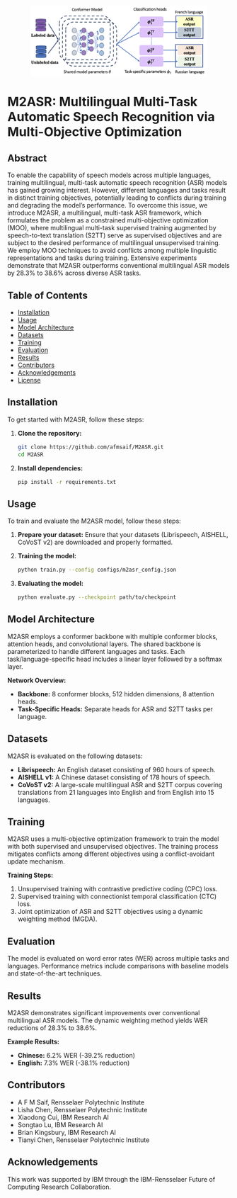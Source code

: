 <p align="center">
  <img src="figure/model.pdf" width="400" title="M2ASR Framework">
</p>



# M2ASR: Multilingual Multi-Task Automatic Speech Recognition via Multi-Objective Optimization

## Abstract
To enable the capability of speech models across multiple languages, training multilingual, multi-task automatic speech recognition (ASR) models has gained growing interest. However, different languages and tasks result in distinct training objectives, potentially leading to conflicts during training and degrading the model’s performance. To overcome this issue, we introduce M2ASR, a multilingual, multi-task ASR framework, which formulates the problem as a constrained multi-objective optimization (MOO), where multilingual multi-task supervised training augmented by speech-to-text translation (S2TT) serve as supervised objectives and are subject to the desired performance of multilingual unsupervised training. We employ MOO techniques to avoid conflicts among multiple linguistic representations and tasks during training. Extensive experiments demonstrate that M2ASR outperforms conventional multilingual ASR models by 28.3% to 38.6% across diverse ASR tasks.

## Table of Contents
- [Installation](#installation)
- [Usage](#usage)
- [Model Architecture](#model-architecture)
- [Datasets](#datasets)
- [Training](#training)
- [Evaluation](#evaluation)
- [Results](#results)
- [Contributors](#contributors)
- [Acknowledgements](#acknowledgements)
- [License](#license)

## Installation
To get started with M2ASR, follow these steps:

1. **Clone the repository:**
    ```sh
    git clone https://github.com/afmsaif/M2ASR.git
    cd M2ASR
    ```

2. **Install dependencies:**
    ```sh
    pip install -r requirements.txt
    ```

## Usage
To train and evaluate the M2ASR model, follow these steps:

1. **Prepare your dataset:**
    Ensure that your datasets (Librispeech, AISHELL, CoVoST v2) are downloaded and properly formatted.

2. **Training the model:**
    ```sh
    python train.py --config configs/m2asr_config.json
    ```

3. **Evaluating the model:**
    ```sh
    python evaluate.py --checkpoint path/to/checkpoint
    ```

## Model Architecture
M2ASR employs a conformer backbone with multiple conformer blocks, attention heads, and convolutional layers. The shared backbone is parameterized to handle different languages and tasks. Each task/language-specific head includes a linear layer followed by a softmax layer.

**Network Overview:**
- **Backbone:** 8 conformer blocks, 512 hidden dimensions, 8 attention heads.
- **Task-Specific Heads:** Separate heads for ASR and S2TT tasks per language.

## Datasets
M2ASR is evaluated on the following datasets:
- **Librispeech:** An English dataset consisting of 960 hours of speech.
- **AISHELL v1:** A Chinese dataset consisting of 178 hours of speech.
- **CoVoST v2:** A large-scale multilingual ASR and S2TT corpus covering translations from 21 languages into English and from English into 15 languages.

## Training
M2ASR uses a multi-objective optimization framework to train the model with both supervised and unsupervised objectives. The training process mitigates conflicts among different objectives using a conflict-avoidant update mechanism.

**Training Steps:**
1. Unsupervised training with contrastive predictive coding (CPC) loss.
2. Supervised training with connectionist temporal classification (CTC) loss.
3. Joint optimization of ASR and S2TT objectives using a dynamic weighting method (MGDA).

## Evaluation
The model is evaluated on word error rates (WER) across multiple tasks and languages. Performance metrics include comparisons with baseline models and state-of-the-art techniques.

## Results
M2ASR demonstrates significant improvements over conventional multilingual ASR models. The dynamic weighting method yields WER reductions of 28.3% to 38.6%.

**Example Results:**
- **Chinese:** 6.2% WER (-39.2% reduction)
- **English:** 7.3% WER (-38.1% reduction)

## Contributors
- A F M Saif, Rensselaer Polytechnic Institute
- Lisha Chen, Rensselaer Polytechnic Institute
- Xiaodong Cui, IBM Research AI
- Songtao Lu, IBM Research AI
- Brian Kingsbury, IBM Research AI
- Tianyi Chen, Rensselaer Polytechnic Institute

## Acknowledgements
This work was supported by IBM through the IBM-Rensselaer Future of Computing Research Collaboration.

